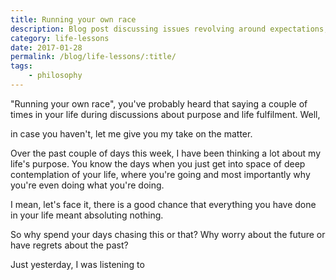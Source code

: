 ```yaml
---
title: Running your own race
description: Blog post discussing issues revolving around expectations, anxiety and personal fulfilment
category: life-lessons
date: 2017-01-28
permalink: /blog/life-lessons/:title/
tags: 
    - philosophy
---
```


"Running your own race", you've probably heard that saying a couple of times in your life
during discussions about purpose and life fulfilment. Well, 
<!--more-->
in case you haven't, let me give you my take on the matter.

Over the past couple of days this week, I have been thinking a lot about my life's purpose. 
You know the days when you just get into space of deep contemplation of your life, where you're going
and most importantly why you're even doing what you're doing. 

I mean, let's face it, there is a good chance that everything you have done in your life meant absoluting 
nothing. 

So why spend your days chasing this or that? Why worry about the future or have regrets about the past?

Just yesterday, I was listening to